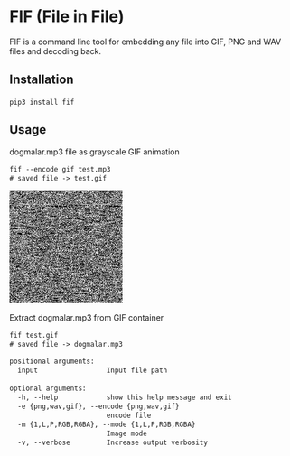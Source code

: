 # FIF (File in File)

FIF is a command line tool for embedding any file into GIF, PNG and WAV files and decoding back.

## Installation

`pip3 install fif`

## Usage

dogmalar.mp3 file as grayscale GIF animation

```shell
fif --encode gif test.mp3
# saved file -> test.gif
```
![test_gif](./test.gif)

Extract dogmalar.mp3 from GIF container

```shell
fif test.gif
# saved file -> dogmalar.mp3
```

```shell
positional arguments:
  input                 Input file path

optional arguments:
  -h, --help            show this help message and exit
  -e {png,wav,gif}, --encode {png,wav,gif}
                        encode file
  -m {1,L,P,RGB,RGBA}, --mode {1,L,P,RGB,RGBA}
                        Image mode
  -v, --verbose         Increase output verbosity
  ```
